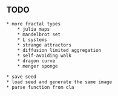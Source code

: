 TODO
----

    * more fractal types
        * julia maps
        * mandelbrot set
        * L systems
        * strange attractors
        * diffusion limited aggregation
        * self-avoiding walk
        * dragon curve
        * menger sponge

    * save seed
    * load seed and generate the same image
    * parse function from cla
